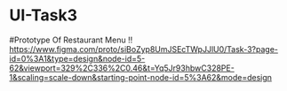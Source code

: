# UI-Task3
#Prototype Of Restaurant Menu !!
https://www.figma.com/proto/siBoZyp8UmJSEcTWpJJlU0/Task-3?page-id=0%3A1&type=design&node-id=5-62&viewport=329%2C336%2C0.46&t=Yq5Jr93hbwC328PE-1&scaling=scale-down&starting-point-node-id=5%3A62&mode=design
